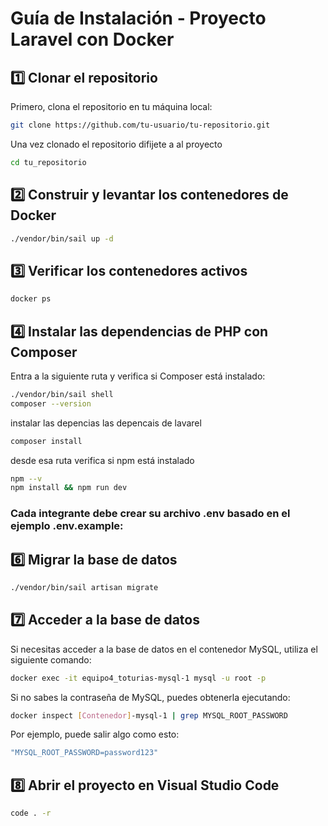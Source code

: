 # Guía de Instalación - Proyecto Laravel con Docker
## 1️⃣ Clonar el repositorio
Primero, clona el repositorio en tu máquina local:

```bash
git clone https://github.com/tu-usuario/tu-repositorio.git
```
Una vez clonado el repositorio difijete a al proyecto
```bash
cd tu_repositorio
```
## 2️⃣  Construir y levantar los contenedores de Docker

```bash
./vendor/bin/sail up -d
```
## 3️⃣ Verificar los contenedores activos
```bash
docker ps
```

## 4️⃣ Instalar las dependencias de PHP con Composer
  Entra a la siguiente ruta y verifica si Composer está instalado:
  ```bash
  ./vendor/bin/sail shell
  composer --version
  ```
  instalar las depencias las depencais de lavarel
  ```bash
  composer install
  ```

  desde esa ruta verifica si npm está instalado
  ```bash
  npm --v 
  npm install && npm run dev
  ```


### Cada integrante debe crear su archivo .env basado en el ejemplo .env.example:





## 6️⃣ Migrar la base de datos
  ```bash
./vendor/bin/sail artisan migrate
```
## 7️⃣ Acceder a la base de datos
Si necesitas acceder a la base de datos en el contenedor MySQL, utiliza el siguiente comando:
  ```bash
docker exec -it equipo4_toturias-mysql-1 mysql -u root -p
```

Si no sabes la contraseña de MySQL, puedes obtenerla ejecutando:
  ```bash
docker inspect [Contenedor]-mysql-1 | grep MYSQL_ROOT_PASSWORD
```
Por ejemplo, puede salir algo como esto:
  ```bash
"MYSQL_ROOT_PASSWORD=password123"
```
## 8️⃣ Abrir el proyecto en Visual Studio Code
  ```bash
code . -r
```


